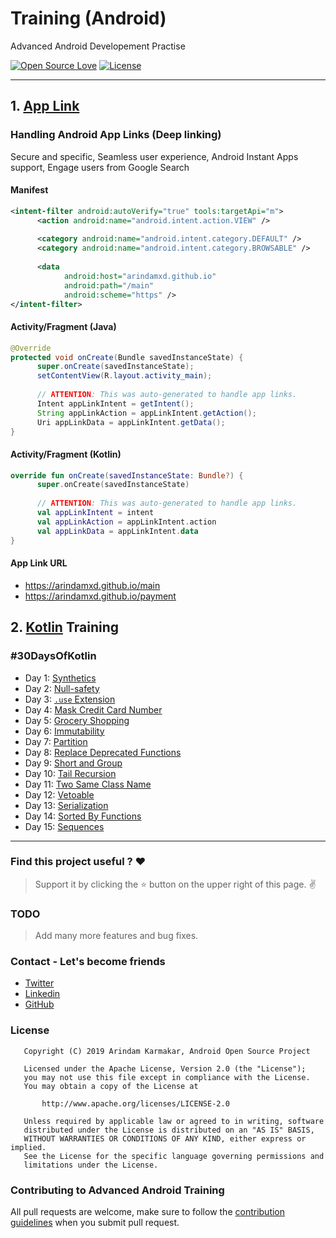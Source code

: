 # Training (Android)

Advanced Android Developement Practise

[![Open Source Love](https://badges.frapsoft.com/os/v1/open-source.svg?v=102)](https://opensource.org/licenses/Apache-2.0)
[![License](https://img.shields.io/badge/license-Apache%202.0-blue.svg)](https://github.com/arindamxd/certification-training/blob/master/LICENSE)

---

## 1. [App Link](https://developer.android.com/training/app-links)

### Handling Android App Links (Deep linking)
Secure and specific, Seamless user experience, Android Instant Apps support, Engage users from Google Search


#### Manifest

```xml
<intent-filter android:autoVerify="true" tools:targetApi="m">
      <action android:name="android.intent.action.VIEW" />
  
      <category android:name="android.intent.category.DEFAULT" />
      <category android:name="android.intent.category.BROWSABLE" />
  
      <data
            android:host="arindamxd.github.io"
            android:path="/main"
            android:scheme="https" />
</intent-filter>
```

#### Activity/Fragment (Java)

```java
@Override
protected void onCreate(Bundle savedInstanceState) {
      super.onCreate(savedInstanceState);
      setContentView(R.layout.activity_main);
      
      // ATTENTION: This was auto-generated to handle app links.
      Intent appLinkIntent = getIntent();
      String appLinkAction = appLinkIntent.getAction();
      Uri appLinkData = appLinkIntent.getData();
}
```

#### Activity/Fragment (Kotlin)

```kotlin
override fun onCreate(savedInstanceState: Bundle?) {
      super.onCreate(savedInstanceState)
      
      // ATTENTION: This was auto-generated to handle app links.
      val appLinkIntent = intent
      val appLinkAction = appLinkIntent.action
      val appLinkData = appLinkIntent.data
}
```

#### App Link URL

- https://arindamxd.github.io/main
- https://arindamxd.github.io/payment

## 2. [Kotlin](https://kotlinlang.org/) Training

### #30DaysOfKotlin

- Day 1: [Synthetics](app/src/main/java/com/arindam/certification/training/kotlin/Synthetics.kt)
- Day 2: [Null-safety](app/src/main/java/com/arindam/certification/training/kotlin/NullSafety.kt)
- Day 3: [`.use` Extension](app/src/main/java/com/arindam/certification/training/kotlin/UseExtension.kt)
- Day 4: [Mask Credit Card Number](app/src/main/java/com/arindam/certification/training/kotlin/CreditCardNumberMask.kt)
- Day 5: [Grocery Shopping](app/src/main/java/com/arindam/certification/training/kotlin/GroceryShopping.kt)
- Day 6: [Immutability](app/src/main/java/com/arindam/certification/training/kotlin/Immutability.kt)
- Day 7: [Partition](app/src/main/java/com/arindam/certification/training/kotlin/Partition.kt)
- Day 8: [Replace Deprecated Functions](app/src/main/java/com/arindam/certification/training/kotlin/ReplaceDeprecated.kt)
- Day 9: [Short and Group](app/src/main/java/com/arindam/certification/training/kotlin/ShortAndGroup.kt)
- Day 10: [Tail Recursion](app/src/main/java/com/arindam/certification/training/kotlin/TailRecursion.kt)
- Day 11: [Two Same Class Name](app/src/main/java/com/arindam/certification/training/kotlin/SameClassName.kt)
- Day 12: [Vetoable](app/src/main/java/com/arindam/certification/training/kotlin/Vetoable.kt)
- Day 13: [Serialization](app/src/main/java/com/arindam/certification/training/kotlin/Serialization.kt)
- Day 14: [Sorted By Functions](app/src/main/java/com/arindam/certification/training/kotlin/SortedByFunctions.kt)
- Day 15: [Sequences](app/src/main/java/com/arindam/certification/training/kotlin/Sequences.kt)

---

### Find this project useful ? :heart:
> Support it by clicking the :star: button on the upper right of this page. :v:

### TODO

> Add many more features and bug fixes.

### Contact - Let's become friends

- [Twitter](https://twitter.com/arindamxd)
- [Linkedin](https://in.linkedin.com/in/arindamxd)
- [GitHub](https://github.com/arindamxd)

### License

```
   Copyright (C) 2019 Arindam Karmakar, Android Open Source Project

   Licensed under the Apache License, Version 2.0 (the "License");
   you may not use this file except in compliance with the License.
   You may obtain a copy of the License at

       http://www.apache.org/licenses/LICENSE-2.0

   Unless required by applicable law or agreed to in writing, software
   distributed under the License is distributed on an "AS IS" BASIS,
   WITHOUT WARRANTIES OR CONDITIONS OF ANY KIND, either express or implied.
   See the License for the specific language governing permissions and
   limitations under the License.
```

### Contributing to Advanced Android Training

All pull requests are welcome, make sure to follow the [contribution guidelines](CONTRIBUTING.md) when you submit pull request.
